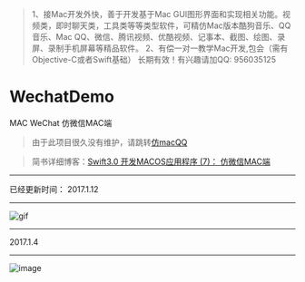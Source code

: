 > 1、接Mac开发外快，善于开发基于Mac GUI图形界面和实现相关功能。视频类，即时聊天类，工具类等等类型软件，可精仿Mac版本酷狗音乐、QQ音乐、Mac QQ、微信、腾讯视频、优酷视频、记事本、截图、绘图、录屏、录制手机屏幕等精品软件。 
2、有偿一对一教学Mac开发,包会（需有Objective-C或者Swift基础） 
长期有效！有兴趣请加QQ: 956035125

# WechatDemo
MAC WeChat 仿微信MAC端 

> 由于此项目很久没有维护，请跳转[仿macQQ](https://github.com/shibiao/MacQQ)

>简书详细博客：[Swift3.0 开发MACOS应用程序 (7)： 仿微信MAC端](http://www.jianshu.com/p/ae2ef53b3469)


***
已经更新时间：
2017.1.12
***
![gif](https://github.com/shibiao/WechatDemo/blob/master/17.gif)
***
2017.1.4
***
![image](https://github.com/shibiao/WechatDemo/blob/master/QQ20170104-1.png)
